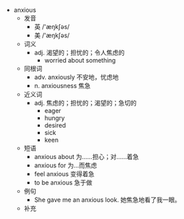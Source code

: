 - anxious
  - 发音
    - 英 /'æŋkʃəs/
    - 美 /'æŋkʃəs/
  - 词义
    - adj. 渴望的；担忧的；令人焦虑的
      - worried about something
  - 同根词
    - adv. anxiously 不安地，忧虑地
    - n. anxiousness 焦急
  - 近义词
    - adj. 焦虑的；担忧的；渴望的；急切的
      - eager
      - hungry
      - desired
      - sick
      - keen
  - 短语
    - anxious about 为……担心；对……着急
    - anxious for 为…而焦虑
    - feel anxious 变得着急
    - to be anxious 急于做
  - 例句
    - She gave me an anxious look. 她焦急地看了我一眼。
  - 补充